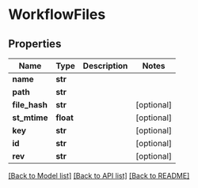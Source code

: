 # WorkflowFiles

## Properties
Name | Type | Description | Notes
------------ | ------------- | ------------- | -------------
**name** | **str** |  |
**path** | **str** |  |
**file_hash** | **str** |  | [optional]
**st_mtime** | **float** |  | [optional]
**key** | **str** |  | [optional]
**id** | **str** |  | [optional]
**rev** | **str** |  | [optional]

[[Back to Model list]](../README.md#documentation-for-models) [[Back to API list]](../README.md#documentation-for-api-endpoints) [[Back to README]](../README.md)
